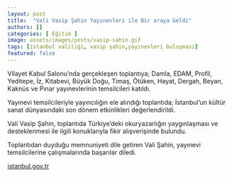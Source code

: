 ```yaml
---
layout: post
title:  "Vali Vasip Şahin Yayınevleri ile Bir araya Geldi"
authors: []
categories: [ Eğitim ]
image: assets/images/posts/vasip-sahin.gif
tags: [istanbul valiliği, vasip şahin,yayınevleri buluşması]
featured: false
---
```

Vilayet Kabul Salonu’nda gerçekleşen toplantıya; Damla, EDAM, Profil, Yeditepe, İz, Kitabevi, Büyük Doğu, Timaş, Ötüken, Hayat, Dergah, Beyan, Kaknüs ve Pınar yayınevlerinin temsilcileri katıldı.

Yayınevi temsilcileriyle yayıncılığın ele alındığı toplantıda; İstanbul’un kültür sanat dünyasındaki son dönem etkinlikleri değerlendirildi.

Vali Vasip Şahin, toplantıda Türkiye’deki okuryazarlığın yaygınlaşması ve desteklenmesi ile ilgili konuklarıyla fikir alışverişinde bulundu.

Toplantıdan duyduğu memnuniyeti dile getiren Vali Şahin, yayınevi temsilcilerine çalışmalarında başarılar diledi.

<a href="http://www.istanbul.gov.tr/tr/guncel/haberler/vali-sahin-yayinevleri-ile-bulustu" target="_blank">istanbul.gov.tr</a>
